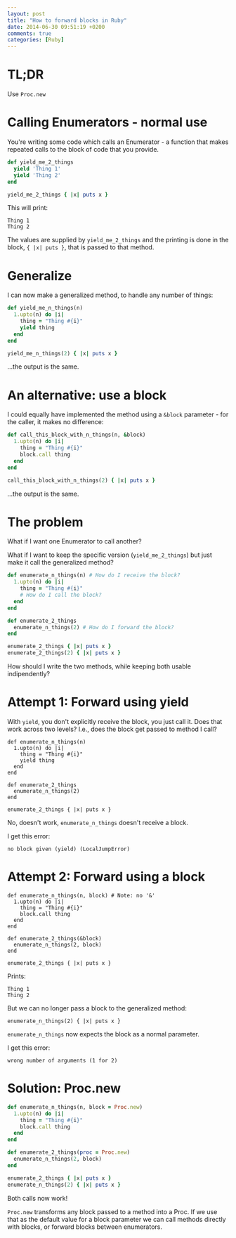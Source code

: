 ```yaml
---
layout: post
title: "How to forward blocks in Ruby"
date: 2014-06-30 09:51:19 +0200
comments: true
categories: [Ruby]
---
```


# TL;DR

Use `Proc.new`

# Calling Enumerators - normal use

You're writing some code which calls an Enumerator - a function that
makes repeated calls to the block of code that you provide.

```ruby
def yield_me_2_things
  yield 'Thing 1'
  yield 'Thing 2'
end

yield_me_2_things { |x| puts x }
```

This will print:

```
Thing 1
Thing 2
```

The values are supplied by `yield_me_2_things` and the printing is done in
the block, `{ |x| puts }`, that is passed to that method.

# Generalize

I can now make a generalized method, to handle any number of things:

```ruby
def yield_me_n_things(n)
  1.upto(n) do |i|
    thing = "Thing #{i}"
    yield thing
  end
end

yield_me_n_things(2) { |x| puts x }
```

...the output is the same.

# An alternative: use a block

I could equally have implemented the method using a `&block` parameter -
for the caller, it makes no difference:

```ruby
def call_this_block_with_n_things(n, &block)
  1.upto(n) do |i|
    thing = "Thing #{i}"
    block.call thing
  end
end

call_this_block_with_n_things(2) { |x| puts x }
```

...the output is the same.

# The problem

What if I want one Enumerator to call another?

What if I want to keep the specific version (`yield_me_2_things`)
but just make it call the generalized method?

```ruby
def enumerate_n_things(n) # How do I receive the block?
  1.upto(n) do |i|
    thing = "Thing #{i}"
    # How do I call the block?
  end
end

def enumerate_2_things
  enumerate_n_things(2) # How do I forward the block?
end

enumerate_2_things { |x| puts x }
enumerate_2_things(2) { |x| puts x }
```

How should I write the two methods, while keeping both usable indipendently?

# Attempt 1: Forward using yield

With `yield`, you don't explicitly receive the block, you just call it.
Does that work across two levels? I.e., does the block get passed to method I call?

```
def enumerate_n_things(n)
  1.upto(n) do |i|
    thing = "Thing #{i}"
    yield thing
  end
end

def enumerate_2_things
  enumerate_n_things(2)
end

enumerate_2_things { |x| puts x }
```

No, doesn't work, `enumerate_n_things` doesn't receive a block.

I get this error:
```
no block given (yield) (LocalJumpError)
```

# Attempt 2: Forward using a block

```
def enumerate_n_things(n, block) # Note: no '&'
  1.upto(n) do |i|
    thing = "Thing #{i}"
    block.call thing
  end
end

def enumerate_2_things(&block)
  enumerate_n_things(2, block)
end

enumerate_2_things { |x| puts x }
```
Prints:
```
Thing 1
Thing 2
```
But we can no longer pass a block to the generalized method:
```
enumerate_n_things(2) { |x| puts x }
```

`enumerate_n_things` now expects the block as a normal parameter.

I get this error:
```
wrong number of arguments (1 for 2)
```

# Solution: Proc.new

```ruby
def enumerate_n_things(n, block = Proc.new)
  1.upto(n) do |i|
    thing = "Thing #{i}"
    block.call thing
  end
end

def enumerate_2_things(proc = Proc.new)
  enumerate_n_things(2, block)
end

enumerate_2_things { |x| puts x }
enumerate_n_things(2) { |x| puts x }
```
Both calls now work!

`Proc.new` transforms any block passed to a method into a Proc.
If we use that as the default value for a block parameter we can
call methods directly with blocks, or forward blocks between
enumerators.
